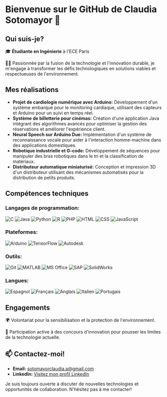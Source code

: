 # Bienvenue sur le GitHub de Claudia Sotomayor 🌟

## Qui suis-je?
🎓 **Étudiante en Ingénierie** à l'ECE Paris

👩‍💻 Passionnée par la fusion de la technologie et l'innovation durable, je m'engage à transformer les défis technologiques en solutions viables et respectueuses de l'environnement.

## Mes réalisations
- **Projet de cardiologie numérique avec Arduino:** Développement d'un système embarqué pour le monitoring cardiaque, utilisant des capteurs et Arduino pour un suivi en temps réel.
- **Système de billetterie pour cinémas:** Création d'une application Java intégrant des algorithmes avancés pour optimiser la gestion des réservations et améliorer l'expérience client.
- **Neural Speech sur Arduino Due:** Implémentation d'un système de reconnaissance vocale pour aider à l'interaction homme-machine dans des applications domestiques.
- **Robotique industrielle et G-code:** Développement de séquences pour manipuler des bras robotiques dans le tri et la classification de matériaux.
- **Distributeur automatique miniaturisé:** Conception et impression 3D d'un distributeur utilisant des mécanismes automatisés pour la distribution de petits produits.

## Compétences techniques

### Langages de programmation:
![C](https://img.shields.io/badge/-C-A8B9CC?style=flat-square&logo=c&logoColor=white)
![Java](https://img.shields.io/badge/-Java-ED8B00?style=flat-square&logo=java&logoColor=white)
![Python](https://img.shields.io/badge/-Python-3776AB?style=flat-square&logo=python&logoColor=white)
![R](https://img.shields.io/badge/-R-276DC3?style=flat-square&logo=r&logoColor=white)
![PHP](https://img.shields.io/badge/-PHP-777BB4?style=flat-square&logo=php&logoColor=white)
![HTML](https://img.shields.io/badge/-HTML-E34F26?style=flat-square&logo=html5&logoColor=white)
![CSS](https://img.shields.io/badge/-CSS-1572B6?style=flat-square&logo=css3&logoColor=white)
![JavaScript](https://img.shields.io/badge/-JavaScript-F7DF1E?style=flat-square&logo=javascript&logoColor=black)

### Plateformes:
![Arduino](https://img.shields.io/badge/-Arduino-00979D?style=flat-square&logo=arduino&logoColor=white)
![TensorFlow](https://img.shields.io/badge/-TensorFlow-FF6F00?style=flat-square&logo=tensorflow&logoColor=white)
![Autodesk](https://img.shields.io/badge/-Autodesk-0696D7?style=flat-square&logo=autodesk&logoColor=white)

### Outils:
![Git](https://img.shields.io/badge/-Git-F05032?style=flat-square&logo=git&logoColor=white)
![MATLAB](https://img.shields.io/badge/-MATLAB-0076A8?style=flat-square&logo=mathworks&logoColor=white)
![MS Office](https://img.shields.io/badge/-MS_Office-D83B01?style=flat-square&logo=microsoftoffice&logoColor=white)
![SAP](https://img.shields.io/badge/-SAP-0FAAFF?style=flat-square&logo=sap&logoColor=white)
![SolidWorks](https://img.shields.io/badge/-SolidWorks-005386?style=flat-square&logo=solidworks&logoColor=white)

### Langues:
![Espagnol](https://img.shields.io/badge/-Espagnol-007ACC?style=flat-square&logoColor=white&logo=deepl)
![Français](https://img.shields.io/badge/-Français-007ACC?style=flat-square&logoColor=white&logo=deepl)
![Anglais](https://img.shields.io/badge/-Anglais-007ACC?style=flat-square&logoColor=white&logo=deepl)
![Italien](https://img.shields.io/badge/-Italien-007ACC?style=flat-square&logoColor=white&logo=deepl)
![Portugais](https://img.shields.io/badge/-Portugais-007ACC?style=flat-square&logoColor=white&logo=deepl)


## Engagements
🌍 Volontariat pour la sensibilisation et la protection de l'environnement.

🚀 Participation active à des concours d'innovation pour pousser les limites de la technologie actuelle.

## 📫 Contactez-moi!
- **Email:** [sotomayorclaudia.a@gmail.com](mailto:sotomayorclaudia.a@gmail.com)
- **LinkedIn:** [Visitez mon profil LinkedIn](https://www.linkedin.com/in/sotomayorclaudia/)

Je suis toujours ouverte à discuter de nouvelles technologies et opportunités de collaboration. N'hésitez pas à me contacter!

